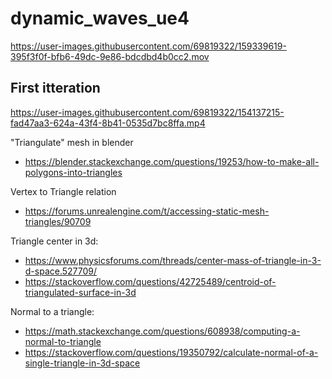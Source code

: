 # dynamic_waves_ue4

https://user-images.githubusercontent.com/69819322/159339619-395f3f0f-bfb6-49dc-9e86-bdcdbd4b0cc2.mov


## First itteration
https://user-images.githubusercontent.com/69819322/154137215-fad47aa3-624a-43f4-8b41-0535d7bc8ffa.mp4



"Triangulate" mesh in blender
* https://blender.stackexchange.com/questions/19253/how-to-make-all-polygons-into-triangles

Vertex to Triangle relation
* https://forums.unrealengine.com/t/accessing-static-mesh-triangles/90709

Triangle center in 3d: 
* https://www.physicsforums.com/threads/center-mass-of-triangle-in-3-d-space.527709/
* https://stackoverflow.com/questions/42725489/centroid-of-triangulated-surface-in-3d

Normal to a triangle:
* https://math.stackexchange.com/questions/608938/computing-a-normal-to-triangle
* https://stackoverflow.com/questions/19350792/calculate-normal-of-a-single-triangle-in-3d-space
